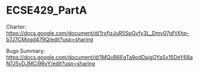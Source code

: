 # ECSE429_PartA

Charter:
https://docs.google.com/document/d/1rxfjzJuR5SpGvfy3L_Dmy07gFtXhp-b7J7CMqgd479Q/edit?usp=sharing


Bugs Summary:
https://docs.google.com/document/d/1MQvB6EgTa9odDaigOYaSx15DeY68aN7J5vDJMCi9RvY/edit?usp=sharing